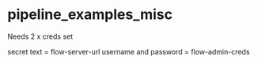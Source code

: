 # pipeline_examples_misc

Needs 2 x creds set

secret text = flow-server-url
username and password = flow-admin-creds